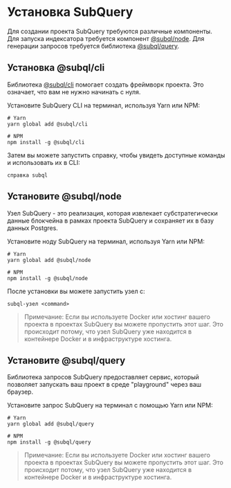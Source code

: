 # Установка SubQuery

Для создании проекта SubQuery требуются различные компоненты.  Для запуска индексатора требуется компонент [@subql/node](https://github.com/subquery/subql/tree/docs-new-section/packages/node). Для генерации запросов требуется библиотека [@subql/query](https://github.com/subquery/subql/tree/docs-new-section/packages/query).

## Установка @subql/cli

Библиотека [@subql/cli](https://github.com/subquery/subql/tree/docs-new-section/packages/cli) помогает создать фреймворк проекта. Это означает, что вам не нужно начинать с нуля.

Установите SubQuery CLI на терминал, используя Yarn или NPM:

```shell
# Yarn
yarn global add @subql/cli

# NPM
npm install -g @subql/cli
```

Затем вы можете запустить справку, чтобы увидеть доступные команды и использовать их в CLI:

```shell
справка subql
```
## Установите @subql/node

Узел SubQuery - это реализация, которая извлекает субстратегически данные блокчейна в рамках проекта SubQuery и сохраняет их в базу данных Postgres.

Установите ноду SubQuery на терминал, используя Yarn или NPM:

```shell
# Yarn
yarn global add @subql/node

# NPM
npm install -g @subql/node
```

После установки вы можете запустить узел с:

```shell
subql-узел <command>
```
> Примечание: Если вы используете Docker или хостинг вашего проекта в проектах SubQuery вы можете пропустить этот шаг. Это происходит потому, что узел SubQuery уже находится в контейнере Docker и в инфраструктуре хостинга.

## Установите @subql/query

Библиотека запросов SubQuery предоставляет сервис, который позволяет запускать ваш проект в среде "playground" через ваш браузер.

Установите запрос SubQuery на терминал с помощью Yarn или NPM:

```shell
# Yarn
yarn global add @subql/query

# NPM
npm install -g @subql/query
```

> Примечание: Если вы используете Docker или хостинг вашего проекта в проектах SubQuery вы можете пропустить этот шаг. Это происходит потому, что узел SubQuery уже находится в контейнере Docker и в инфраструктуре хостинга. 